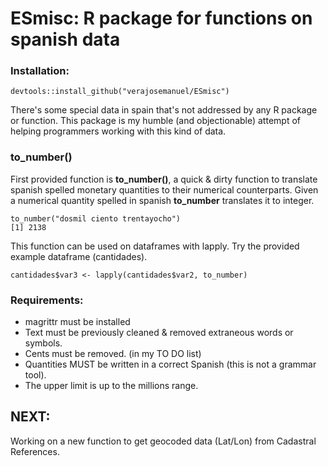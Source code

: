 # ESmisc: R package for functions on spanish data

### Installation:
 ```
devtools::install_github("verajosemanuel/ESmisc")
```
There's some special data in spain that's not addressed by any R package or function.
This package is my humble (and objectionable) attempt of helping programmers working with this kind of data.

### to_number()
First provided function is **to_number()**, a quick & dirty function to translate spanish spelled monetary quantities to their numerical counterparts.
Given a numerical quantity spelled in spanish **to_number** translates it to integer.

```
to_number("dosmil ciento trentayocho")
[1] 2138
```
This function can be used on dataframes with lapply. Try the provided example dataframe (cantidades).
```
cantidades$var3 <- lapply(cantidades$var2, to_number)
```
### Requirements: 
- magrittr must be installed
- Text must be previously cleaned & removed extraneous words or symbols. 
- Cents must be removed. (in my TO DO list)
- Quantities MUST be written in a correct Spanish (this is not a grammar tool).
- The upper limit is up to the millions range. 

## NEXT:

Working on a new function to get geocoded data (Lat/Lon) from Cadastral References.



